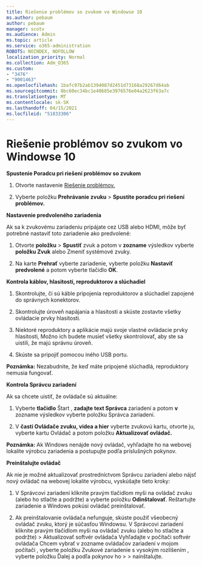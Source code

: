```yaml
---
title: Riešenie problémov so zvukom vo Windowse 10
ms.author: pebaum
author: pebaum
manager: scotv
ms.audience: Admin
ms.topic: article
ms.service: o365-administration
ROBOTS: NOINDEX, NOFOLLOW
localization_priority: Normal
ms.collection: Adm_O365
ms.custom:
- "3476"
- "9001463"
ms.openlocfilehash: 1bafc97b2ab1394087d2451d73168a29267d64ab
ms.sourcegitcommit: 8bc60ec34bc1e40685e3976576e04a2623f63a7c
ms.translationtype: MT
ms.contentlocale: sk-SK
ms.lasthandoff: 04/15/2021
ms.locfileid: "51833306"
---
```

# <a name="troubleshooting-audio-issues-in-windows-10"></a>Riešenie problémov so zvukom vo Windowse 10

**Spustenie Poradcu pri riešení problémov so zvukom**

1.  Otvorte nastavenie [Riešenie problémov.](ms-settings:troubleshoot)

2.  Vyberte položku **Prehrávanie zvuku**  >  **Spustite poradcu pri riešení problémov.**

**Nastavenie predvoleného zariadenia**

Ak sa k zvukovému zariadeniu pripájate cez USB alebo HDMI, môže byť potrebné nastaviť toto zariadenie ako predvolené:

1. Otvorte **položku**  >  **Spustiť** zvuk a potom v **zozname** výsledkov vyberte **položku Zvuk** alebo Zmeniť systémové zvuky.

2.  Na karte **Prehrať** vyberte zariadenie, vyberte položku **Nastaviť predvolené** a potom vyberte tlačidlo **OK**.

**Kontrola káblov, hlasitosti, reproduktorov a slúchadiel**

1. Skontrolujte, či sú káble pripojenia reproduktorov a slúchadiel zapojené do správnych konektorov.

2. Skontrolujte úroveň napájania a hlasitosti a skúste zostavte všetky ovládacie prvky hlasitosti.

3. Niektoré reproduktory a aplikácie majú svoje vlastné ovládacie prvky hlasitosti, Možno ich budete musieť všetky skontrolovať, aby ste sa uistili, že majú správnu úroveň.

4. Skúste sa pripojiť pomocou iného USB portu.

**Poznámka:** Nezabudnite, že keď máte pripojené slúchadlá, reproduktory nemusia fungovať.

**Kontrola Správcu zariadení**

Ak sa chcete uistiť, že ovládače sú aktuálne:

1. Vyberte **tlačidlo** Štart , **zadajte text Správca** zariadení a potom **v** zozname výsledkov vyberte položku Správca zariadení.

2. V **časti Ovládače zvuku, videa a hier** vyberte zvukovú  kartu, otvorte ju, vyberte kartu Ovládač a potom položku **Aktualizovať ovládač.**

**Poznámka:** Ak Windows nenájde nový ovládač, vyhľadajte ho na webovej lokalite výrobcu zariadenia a postupujte podľa príslušných pokynov.

**Preinštalujte ovládač**

Ak nie je možné aktualizovať prostredníctvom Správcu zariadení alebo nájsť nový ovládač na webovej lokalite výrobcu, vyskúšajte tieto kroky:

1. V Správcovi zariadení kliknite pravým tlačidlom myši na ovládač zvuku (alebo ho stlačte a podržte) a vyberte položku **Odinštalovať**. Reštartujte zariadenie a Windows pokúsi ovládač preinštalovať.

2. Ak preinštalovanie ovládača nefunguje, skúste použiť všeobecný ovládač zvuku, ktorý je súčasťou Windowsu. V Správcovi zariadení kliknite pravým tlačidlom myši na ovládač zvuku (alebo ho stlačte a podržte) > Aktualizovať softvér ovládača Vyhľadajte v počítači softvér ovládača Chcem vybrať v zozname ovládačov zariadení v mojom počítači , vyberte položku Zvukové zariadenie s vysokým rozlíšením , vyberte položku Ďalej a podľa pokynov ho  >    >  nainštalujte.  
